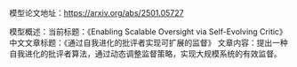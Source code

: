 模型论文地址：https://arxiv.org/abs/2501.05727

模型概述：当前标题：《Enabling Scalable Oversight via Self-Evolving Critic》
中文文章标题：《通过自我进化的批评者实现可扩展的监督》
文章内容：提出一种自我进化的批评者算法，通过动态调整监督策略，实现大规模系统的有效监督。
